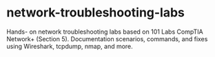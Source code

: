 # network-troubleshooting-labs
Hands- on network troubleshooting labs based on 101 Labs CompTIA Network+ (Section 5). Documentation scenarios, commands, and fixes using Wireshark, tcpdump, nmap, and more.

